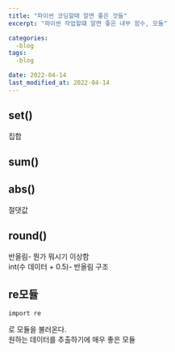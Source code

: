 ```yaml
---
title: "파이썬 코딩할때 알면 좋은 것들"
excerpt: "파이썬 작업할떄 알면 좋은 내부 함수, 모듈"

categories:
  -blog
tags:
  -blog

date: 2022-04-14
last_modified_at: 2022-04-14
---
```

## set()
집합  

## sum()  

## abs()
절댓값  

## round()
반올림- 뭔가 뭐시기 이상함  
int(수 데이터 + 0.5)- 반올림 구조  

## re모듈
```
import re
```
로 모듈을 불러온다.  
원하는 데이터를 추출하기에 매우 좋은 모듈  